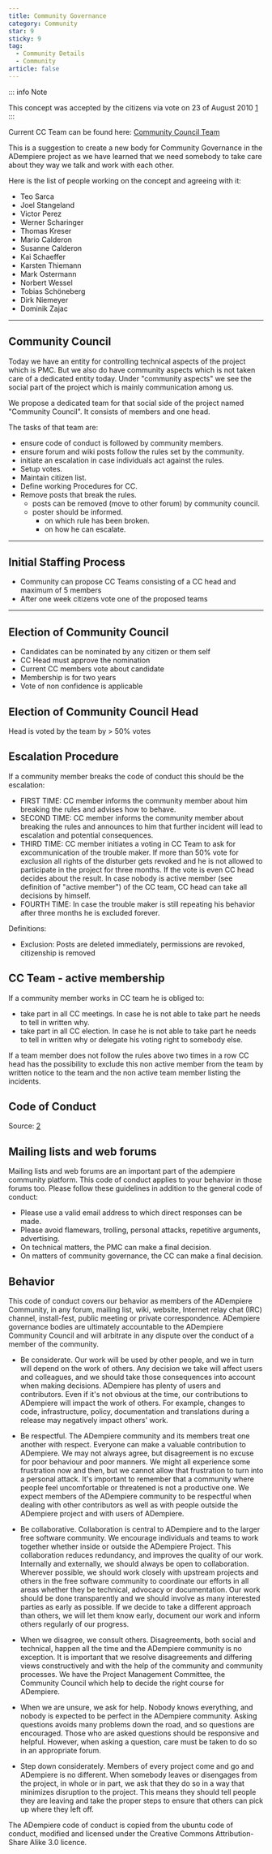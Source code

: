 ```yaml
---
title: Community Governance
category: Community
star: 9
sticky: 9
tag:
  - Community Details
  - Community
article: false
---
```


::: info Note

This concept was accepted by the citizens via vote on 23 of August 2010 [1](https://sourceforge.net/p/adempiere/discussion/611167/thread/5ab597c4/)
:::

Current CC Team can be found here: [Community Council Team](./README.md)

This is a suggestion to create a new body for Community Governance in the ADempiere project as we have learned that we need somebody to take care about they way we talk and work with each other.

Here is the list of people working on the concept and agreeing with it:

- Teo Sarca
- Joel Stangeland
- Victor Perez
- Werner Scharinger
- Thomas Kreser
- Mario Calderon
- Susanne Calderon
- Kai Schaeffer
- Karsten Thiemann
- Mark Ostermann
- Norbert Wessel
- Tobias Schöneberg
- Dirk Niemeyer
- Dominik Zajac

___

## Community Council

Today we have an entity for controlling technical aspects of the project which is PMC. But we also do have community aspects which is not taken care of a dedicated entity today. Under "community aspects" we see the social part of the project which is mainly communication among us.

We propose a dedicated team for that social side of the project named "Community Council". It consists of members and one head.

The tasks of that team are:

- ensure code of conduct is followed by community members.
- ensure forum and wiki posts follow the rules set by the community.
- initiate an escalation in case individuals act against the rules.
- Setup votes.
- Maintain citizen list.
- Define working Procedures for CC.
- Remove posts that break the rules.
  - posts can be removed (move to other forum) by community council.
  - poster should be informed.
    - on which rule has been broken.
    - on how he can escalate.

___

## Initial Staffing Process

- Community can propose CC Teams consisting of a CC head and maximum of 5 members
- After one week citizens vote one of the proposed teams

___

## Election of Community Council

- Candidates can be nominated by any citizen or them self
- CC Head must approve the nomination
- Current CC members vote about candidate
- Membership is for two years
- Vote of non confidence is applicable

## Election of Community Council Head

Head is voted by the team by > 50% votes

## Escalation Procedure

If a community member breaks the code of conduct this should be the escalation:

- FIRST TIME: CC member informs the community member about him breaking the rules and advises how to behave.
- SECOND TIME: CC member informs the community member about breaking the rules and announces to him that further incident will lead to escalation and potential consequences.
- THIRD TIME: CC member initiates a voting in CC Team to ask for excommunication of the trouble maker. If more than 50% vote for exclusion all rights of the disturber gets revoked and he is not allowed to participate in the project for three months. If the vote is even CC head decides about the result. In case nobody is active member (see definition of "active member") of the CC team, CC head can take all decisions by himself.
- FOURTH TIME: In case the trouble maker is still repeating his behavior after three months he is excluded forever.

Definitions:

- Exclusion: Posts are deleted immediately, permissions are revoked, citizenship is removed

## CC Team - active membership

If a community member works in CC team he is obliged to:

- take part in all CC meetings. In case he is not able to take part he needs to tell in written why.
- take part in all CC election. In case he is not able to take part he needs to tell in written why or delegate his voting right to somebody else.

If a team member does not follow the rules above two times in a row CC head has the possibility to exclude this non active member from the team by written notice to the team and the non active team member listing the incidents.

## Code of Conduct

Source: [2](https://ubuntu.com/community/ethos/code-of-conduct)

## Mailing lists and web forums

Mailing lists and web forums are an important part of the adempiere community platform. This code of conduct applies to your behavior in those forums too. Please follow these guidelines in addition to the general code of conduct:

- Please use a valid email address to which direct responses can be made.
- Please avoid flamewars, trolling, personal attacks, repetitive arguments, advertising.
- On technical matters, the PMC can make a final decision.
- On matters of community governance, the CC can make a final decision.

## Behavior

This code of conduct covers our behavior as members of the ADempiere Community, in any forum, mailing list, wiki, website, Internet relay chat (IRC) channel, install-fest, public meeting or private correspondence. ADempiere governance bodies are ultimately accountable to the ADempiere Community Council and will arbitrate in any dispute over the conduct of a member of the community.

- Be considerate. Our work will be used by other people, and we in turn will depend on the work of others. Any decision we take will affect users and colleagues, and we should take those consequences into account when making decisions. ADempiere has plenty of users and contributors. Even if it's not obvious at the time, our contributions to ADempiere will impact the work of others. For example, changes to code, infrastructure, policy, documentation and translations during a release may negatively impact others' work.

- Be respectful. The ADempiere community and its members treat one another with respect. Everyone can make a valuable contribution to ADempiere. We may not always agree, but disagreement is no excuse for poor behaviour and poor manners. We might all experience some frustration now and then, but we cannot allow that frustration to turn into a personal attack. It's important to remember that a community where people feel uncomfortable or threatened is not a productive one. We expect members of the ADempiere community to be respectful when dealing with other contributors as well as with people outside the ADempiere project and with users of ADempiere.

- Be collaborative. Collaboration is central to ADempiere and to the larger free software community. We encourage individuals and teams to work together whether inside or outside the ADempiere Project. This collaboration reduces redundancy, and improves the quality of our work. Internally and externally, we should always be open to collaboration. Wherever possible, we should work closely with upstream projects and others in the free software community to coordinate our efforts in all areas whether they be technical, advocacy or documentation. Our work should be done transparently and we should involve as many interested parties as early as possible. If we decide to take a different approach than others, we will let them know early, document our work and inform others regularly of our progress.

- When we disagree, we consult others. Disagreements, both social and technical, happen all the time and the ADempiere community is no exception. It is important that we resolve disagreements and differing views constructively and with the help of the community and community processes. We have the Project Management Committee, the Community Council which help to decide the right course for ADempiere.

- When we are unsure, we ask for help. Nobody knows everything, and nobody is expected to be perfect in the ADempiere community. Asking questions avoids many problems down the road, and so questions are encouraged. Those who are asked questions should be responsive and helpful. However, when asking a question, care must be taken to do so in an appropriate forum.

- Step down considerately. Members of every project come and go and ADempiere is no different. When somebody leaves or disengages from the project, in whole or in part, we ask that they do so in a way that minimizes disruption to the project. This means they should tell people they are leaving and take the proper steps to ensure that others can pick up where they left off.

The ADempiere code of conduct is copied from the ubuntu code of conduct, modified and licensed under the Creative Commons Attribution-Share Alike 3.0 licence.
